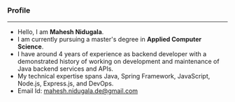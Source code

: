 ### Profile
***
- Hello, I am  **Mahesh Nidugala**.
- I am currently pursuing a master's degree in **Applied Computer Science**.
- I have around 4 years of experience as backend developer with a demonstrated history of working on development
  and maintenance of Java backend services and APIs.
- My technical expertise spans Java, Spring Framework, JavaScript, Node.js, Express.js, and DevOps.
- Email Id: <mahesh.nidugala.de@gmail.com>
